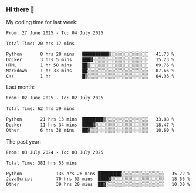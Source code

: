 ### Hi there 👋

My coding time for last week:

<!--START_SECTION:week-->

```txt
From: 27 June 2025 - To: 04 July 2025

Total Time: 20 hrs 17 mins

Python       8 hrs 28 mins   ██████████▒░░░░░░░░░░░░░░   41.73 %
Docker       3 hrs 5 mins    ███▓░░░░░░░░░░░░░░░░░░░░░   15.23 %
HTML         1 hr 58 mins    ██▒░░░░░░░░░░░░░░░░░░░░░░   09.76 %
Markdown     1 hr 33 mins    ██░░░░░░░░░░░░░░░░░░░░░░░   07.66 %
C++          1 hr            █▒░░░░░░░░░░░░░░░░░░░░░░░   04.93 %
```

<!--END_SECTION:week-->

Last month:

<!--START_SECTION:month-->

```txt
From: 02 June 2025 - To: 02 July 2025

Total Time: 62 hrs 39 mins

Python       21 hrs 13 mins  ████████▒░░░░░░░░░░░░░░░░   33.88 %
Docker       11 hrs 34 mins  ████▓░░░░░░░░░░░░░░░░░░░░   18.47 %
Other        6 hrs 38 mins   ██▓░░░░░░░░░░░░░░░░░░░░░░   10.60 %
```

<!--END_SECTION:month-->

The past year:

<!--START_SECTION:year-->

```txt
From: 03 July 2024 - To: 03 July 2025

Total Time: 381 hrs 55 mins

Python             136 hrs 26 mins █████████░░░░░░░░░░░░░░░░   35.72 %
JavaScript         70 hrs 53 mins  ████▓░░░░░░░░░░░░░░░░░░░░   18.56 %
Other              39 hrs 20 mins  ██▓░░░░░░░░░░░░░░░░░░░░░░   10.30 %
```

<!--END_SECTION:year-->
